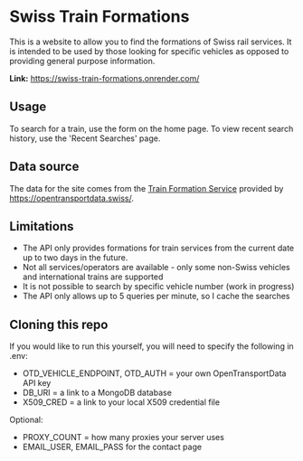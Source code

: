 # Swiss Train Formations

This is a website to allow you to find the formations of Swiss rail services. It is intended to be used by those looking for specific vehicles as opposed to providing general purpose information.

**Link:** https://swiss-train-formations.onrender.com/

## Usage

To search for a train, use the form on the home page. To view recent search history, use the 'Recent Searches' page.

## Data source

The data for the site comes from the [Train Formation Service](https://data.opentransportdata.swiss/dataset/formations) provided by https://opentransportdata.swiss/.

## Limitations

- The API only provides formations for train services from the current date up to two days in the future.
- Not all services/operators are available - only some non-Swiss vehicles and international trains are supported
- It is not possible to search by specific vehicle number (work in progress)
- The API only allows up to 5 queries per minute, so I cache the searches

## Cloning this repo

If you would like to run this yourself, you will need to specify the following in .env:

- OTD_VEHICLE_ENDPOINT, OTD_AUTH = your own OpenTransportData API key
- DB_URI = a link to a MongoDB database
- X509_CRED = a link to your local X509 credential file

Optional:

- PROXY_COUNT = how many proxies your server uses
- EMAIL_USER, EMAIL_PASS for the contact page
